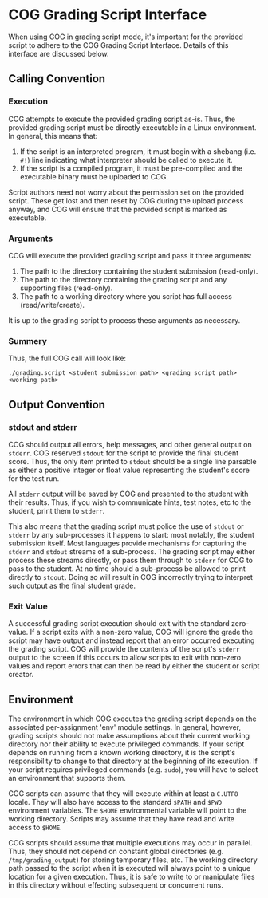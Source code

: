 COG Grading Script Interface
================================

When using COG in grading script mode, it's important for the provided
script to adhere to the COG Grading Script Interface. Details of this
interface are discussed below.

Calling Convention
------------------

### Execution

COG attempts to execute the provided grading script as-is. Thus, the
provided grading script must be directly executable in a Linux
environment. In general, this means that:

 1. If the script is an interpreted program, it must begin with a
    shebang (i.e. `#!`) line indicating what interpreter should be
    called to execute it.
 2. If the script is a compiled program, it must be pre-compiled and
    the executable binary must be uploaded to COG.

Script authors need not worry about the permission set on the provided
script. These get lost and then reset by COG during the upload process
anyway, and COG will ensure that the provided script is marked as
executable.

### Arguments

COG will execute the provided grading script and pass it three arguments:

 1. The path to the directory containing the student submission (read-only).
 2. The path to the directory containing the grading script and any
    supporting files (read-only).
 3. The path to a working directory where you script has full access
    (read/write/create).

It is up to the grading script to process these arguments as necessary.

### Summery

Thus, the full COG call will look like:

 ```
 ./grading.script <student submission path> <grading script path> <working path>
 ```

Output Convention
-----------------

### stdout and stderr

COG should output all errors, help messages, and other general output
on `stderr`. COG reserved `stdout` for the script to provide the final
student score. Thus, the only item printed to `stdout` should be a
single line parsable as either a positive integer or float value
representing the student's score for the test run.

All `stderr` output will be saved by COG and presented to the student
with their results. Thus, if you wish to communicate hints, test
notes, etc to the student, print them to `stderr`.

This also means that the grading script must police the use of
`stdout` or `stderr` by any sub-processes it happens to start: most
notably, the student submission itself. Most languages provide
mechanisms for capturing the `stderr` and `stdout` streams of a
sub-process. The grading script may either process these streams
directly, or pass them through to `stderr` for COG to pass to the
student. At no time should a sub-process be allowed to print directly
to `stdout`. Doing so will result in COG incorrectly trying to
interpret such output as the final student grade.

### Exit Value

A successful grading script execution should exit with the standard
zero-value. If a script exits with a non-zero value, COG will ignore
the grade the script may have output and instead report that an error
occurred executing the grading script. COG will provide the contents
of the script's `stderr` output to the screen if this occurs to allow
scripts to exit with non-zero values and report errors that can then
be read by either the student or script creator.

Environment
-----------

The environment in which COG executes the grading script depends on
the associated per-assignment 'env' module settings. In general,
however, grading scripts should not make assumptions about their
current working directory nor their ability to execute privileged
commands. If your script depends on running from a known working
directory, it is the script's responsibility to change to that
directory at the beginning of its execution. If your script requires
privileged commands (e.g. `sudo`), you will have to select an
environment that supports them.

COG scripts can assume that they will execute within at least a
`C.UTF8` locale. They will also have access to the standard `$PATH`
and `$PWD` environment variables. The `$HOME` environmental variable
will point to the working directory. Scripts may assume that they have
read and write access to `$HOME`.

COG scripts should assume that multiple executions may occur in
parallel. Thus, they should not depend on constant global directories
(e.g. `/tmp/grading_output`) for storing temporary files, etc. The
working directory path passed to the script when it is executed will
always point to a unique location for a given execution. Thus, it is
safe to write to or manipulate files in this directory without
effecting subsequent or concurrent runs.
